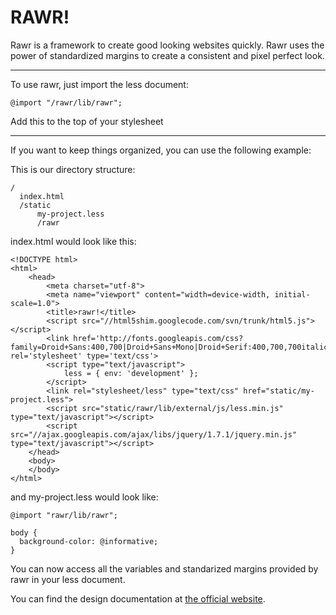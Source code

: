 # RAWR!

Rawr is a framework to create good looking websites quickly. Rawr uses the power of standardized margins to create a consistent and pixel perfect look.

---

To use rawr, just import the less document:

    @import "/rawr/lib/rawr";

Add this to the top of your stylesheet

-------

If you want to keep things organized, you can use the following example:

This is our directory structure:
    
    /
      index.html
      /static
          my-project.less
          /rawr

index.html would look like this:

    <!DOCTYPE html>
    <html>
        <head>
            <meta charset="utf-8">
            <meta name="viewport" content="width=device-width, initial-scale=1.0">
            <title>rawr!</title>
            <script src="//html5shim.googlecode.com/svn/trunk/html5.js"></script>
            <link href='http://fonts.googleapis.com/css?family=Droid+Sans:400,700|Droid+Sans+Mono|Droid+Serif:400,700,700italic' rel='stylesheet' type='text/css'>
            <script type="text/javascript">
                less = { env: 'development' };
            </script>
            <link rel="stylesheet/less" type="text/css" href="static/my-project.less">
            <script src="static/rawr/lib/external/js/less.min.js" type="text/javascript"></script>
            <script src="//ajax.googleapis.com/ajax/libs/jquery/1.7.1/jquery.min.js" type="text/javascript"></script>
        </head>
        <body>
        </body>
    </html>
    
and my-project.less would look like:

    @import "rawr/lib/rawr";
    
    body {
      background-color: @informative;
    }

You can now access all the variables and standarized margins provided by rawr in your less document.
  
You can find the design documentation at [the official website](http://getrawr.com/).